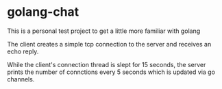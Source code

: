 # golang-chat
This is a personal test project to get a little more familiar with golang 

The client creates a simple tcp connection to the server and receives an echo reply. 

While the client's connection thread is slept for 15 seconds, the server prints the number of connctions every 5 seconds which is updated via go channels. 
